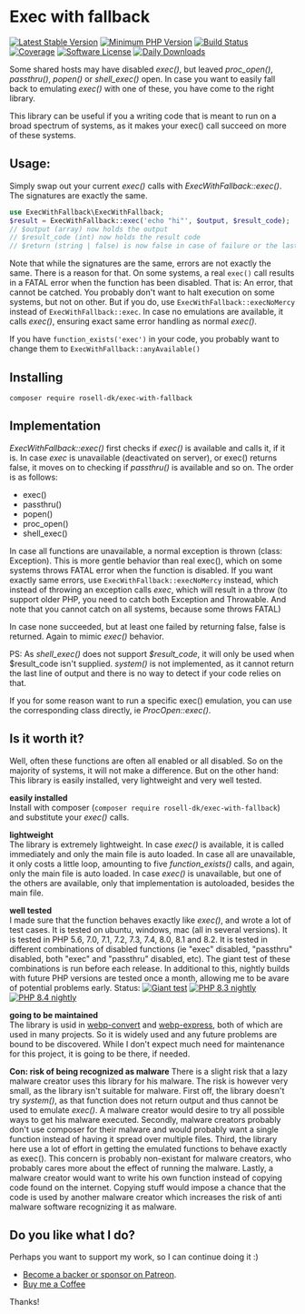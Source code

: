 # Exec with fallback

[![Latest Stable Version](http://poser.pugx.org/rosell-dk/exec-with-fallback/v)](https://packagist.org/packages/rosell-dk/exec-with-fallback)
[![Minimum PHP Version](https://img.shields.io/packagist/dependency-v/rosell-dk/exec-with-fallback/php.svg)](https://packagist.org/packages/rosell-dk/exec-with-fallback)
[![Build Status](https://img.shields.io/github/actions/workflow/status/rosell-dk/exec-with-fallback/ci.yml?logo=GitHub&style=flat-square)](https://github.com/rosell-dk/exec-with-fallback/actions/workflows/ci.yml)
[![Coverage](https://img.shields.io/endpoint?url=https://little-b.it/exec-with-fallback/code-coverage/coverage-badge.json)](http://little-b.it/exec-with-fallback/code-coverage/coverage/index.html)
[![Software License](http://poser.pugx.org/rosell-dk/exec-with-fallback/license)](https://github.com/rosell-dk/exec-with-fallback/blob/master/LICENSE)
[![Daily Downloads](http://poser.pugx.org/rosell-dk/exec-with-fallback/d/daily)](https://packagist.org/packages/rosell-dk/exec-with-fallback)

Some shared hosts may have disabled *exec()*, but leaved *proc_open()*, *passthru()*, *popen()* or *shell_exec()* open. In case you want to easily fall back to emulating *exec()* with one of these, you have come to the right library.

This library can be useful if you a writing code that is meant to run on a broad spectrum of systems, as it makes your exec() call succeed on more of these systems.

## Usage:
Simply swap out your current *exec()* calls with *ExecWithFallback::exec()*. The signatures are exactly the same.

```php
use ExecWithFallback\ExecWithFallback;
$result = ExecWithFallback::exec('echo "hi"', $output, $result_code);
// $output (array) now holds the output
// $result_code (int) now holds the result code
// $return (string | false) is now false in case of failure or the last line of the output
```

Note that while the signatures are the same, errors are not exactly the same. There is a reason for that. On some systems, a real `exec()` call results in a FATAL error when the function has been disabled. That is: An error, that cannot be catched. You probably don't want to halt execution on some systems, but not on other. But if you do, use `ExecWithFallback::execNoMercy` instead of `ExecWithFallback::exec`. In case no emulations are available, it calls *exec()*, ensuring exact same error handling as normal *exec()*.

If you have `function_exists('exec')` in your code, you probably want to change them to `ExecWithFallback::anyAvailable()`

## Installing
`composer require rosell-dk/exec-with-fallback`

## Implementation
*ExecWithFallback::exec()* first checks if *exec()* is available and calls it, if it is. In case *exec* is unavailable (deactivated on server), or exec() returns false, it moves on to checking if *passthru()* is available and so on. The order is as follows:
- exec()
- passthru()
- popen()
- proc_open()
- shell_exec()

In case all functions are unavailable, a normal exception is thrown (class: Exception). This is more gentle behavior than real exec(), which on some systems throws FATAL error when the function is disabled. If you want exactly same errors, use `ExecWithFallback::execNoMercy` instead, which instead of throwing an exception calls *exec*, which will result in a throw (to support older PHP, you need to catch both Exception and Throwable. And note that you cannot catch on all systems, because some throws FATAL)

In case none succeeded, but at least one failed by returning false, false is returned. Again to mimic *exec()* behavior.

PS: As *shell_exec()* does not support *$result_code*, it will only be used when $result_code isn't supplied. *system()* is not implemented, as it cannot return the last line of output and there is no way to detect if your code relies on that.

If you for some reason want to run a specific exec() emulation, you can use the corresponding class directly, ie *ProcOpen::exec()*.

## Is it worth it?
Well, often these functions are often all enabled or all disabled. So on the majority of systems, it will not make a difference. But on the other hand: This library is easily installed, very lightweight and very well tested.

**easily installed**\
Install with composer (`composer require rosell-dk/exec-with-fallback`) and substitute your *exec()* calls.

**lightweight**\
The library is extremely lightweight. In case *exec()* is available, it is called immediately and only the main file is auto loaded. In case all are unavailable, it only costs a little loop, amounting to five *function_exists()* calls, and again, only the main file is auto loaded. In case *exec()* is unavailable, but one of the others are available, only that implementation is autoloaded, besides the main file.

**well tested**\
I made sure that the function behaves exactly like *exec()*, and wrote a lot of test cases. It is tested on ubuntu, windows, mac (all in several versions). It is tested in PHP 5.6, 7.0, 7.1, 7.2, 7.3, 7.4, 8.0, 8.1 and 8.2. It is tested in different combinations of disabled functions (ie "exec" disabled, "passthru" disabled, both "exec" and "passthru" disabled, etc). The giant test of these combinations is run before each release. In additional to this, nightly builds with future PHP versions are tested once a month, allowing me to be avare of potential problems early. Status: [![Giant test](https://img.shields.io/github/actions/workflow/status/rosell-dk/htaccess-capability-tester/release.yml?logo=GitHub&style=flat-square&label=Giant%20test)](https://github.com/rosell-dk/htaccess-capability-tester/actions/workflows/release.yml) [![PHP 8.3 nightly](https://img.shields.io/github/actions/workflow/status/rosell-dk/htaccess-capability-tester/php83.yml?logo=GitHub&style=flat-square&label=PHP%208.3%20nightly)](https://github.com/rosell-dk/htaccess-capability-tester/actions/workflows/php83.yml)
[![PHP 8.4 nightly](https://img.shields.io/github/actions/workflow/status/rosell-dk/htaccess-capability-tester/php84.yml?logo=GitHub&style=flat-square&label=PHP%208.4%20nightly)](https://github.com/rosell-dk/htaccess-capability-tester/actions/workflows/php84.yml)

**going to be maintained**\
The library is usid in [webp-convert](https://github.com/rosell-dk/webp-convert) and [webp-express](https://wordpress.org/plugins/webp-express/), both of which are used in many projects. So it is widely used and any future problems are bound to be discovered. While I don't expect much need for maintenance for this project, it is going to be there, if needed.

**Con: risk of being recognized as malware**
There is a slight risk that a lazy malware creator uses this library for his malware. The risk is however very small, as the library isn't suitable for malware. First off, the library doesn't try *system()*, as that function does not return output and thus cannot be used to emulate *exec()*. A malware creator would desire to try all possible ways to get his malware executed. Secondly, malware creators probably don't use composer for their malware and would probably want a single function instead of having it spread over multiple files. Third, the library here use a lot of effort in getting the emulated functions to behave exactly as exec(). This concern is probably non-existant for malware creators, who probably cares more about the effect of running the malware. Lastly, a malware creator would want to write his own function instead of copying code found on the internet. Copying stuff would impose a chance that the code is used by another malware creator which increases the risk of anti malware software recognizing it as malware.

## Do you like what I do?
Perhaps you want to support my work, so I can continue doing it :)

- [Become a backer or sponsor on Patreon](https://www.patreon.com/rosell).
- [Buy me a Coffee](https://ko-fi.com/rosell)

Thanks!
